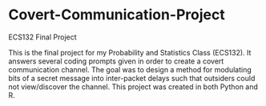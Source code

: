# Covert-Communication-Project
ECS132 Final Project 

This is the final project for my Probability and Statistics Class (ECS132). It answers several coding prompts given in order to create a covert communication channel. 
The goal was to design a method for modulating bits of a secret message into inter-packet delays such that outsiders could not view/discover the channel. This project was created in both Python and R. 
